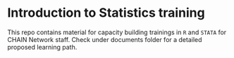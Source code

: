 # Introduction to Statistics training

This repo contains material for capacity building trainings in `R` and `STATA` for CHAIN Network staff.
Check under documents folder for a detailed proposed learning path.
